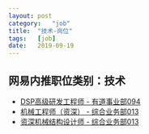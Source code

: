 ```yaml
---
layout:	post
category:	"job"
title:	"技术-岗位"
tags:	[job]
date:	2019-09-19
---
```

## 网易内推职位类别：技术
- [DSP高级研发工程师 - 有道事业部094](http://mobile.bole.netease.com/bole/boleDetail?id=18038&employeeId=346f03c3cda5f04c&key=all)
- [机械工程师（资深） - 综合业务部013](http://mobile.bole.netease.com/bole/boleDetail?id=17274&employeeId=346f03c3cda5f04c&key=all)
- [资深机械结构设计师 - 综合业务部013](http://mobile.bole.netease.com/bole/boleDetail?id=17214&employeeId=346f03c3cda5f04c&key=all)
